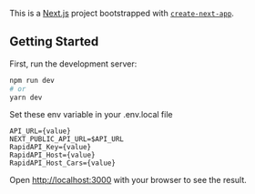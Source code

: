 This is a [Next.js](https://nextjs.org/) project bootstrapped with [`create-next-app`](https://github.com/vercel/next.js/tree/canary/packages/create-next-app).

## Getting Started

First, run the development server:

```bash
npm run dev
# or
yarn dev
```

Set these env variable in your .env.local file

```
API_URL={value}
NEXT_PUBLIC_API_URL=$API_URL
RapidAPI_Key={value}
RapidAPI_Host={value}
RapidAPI_Host_Cars={value}
```

Open [http://localhost:3000](http://localhost:3000) with your browser to see the result.